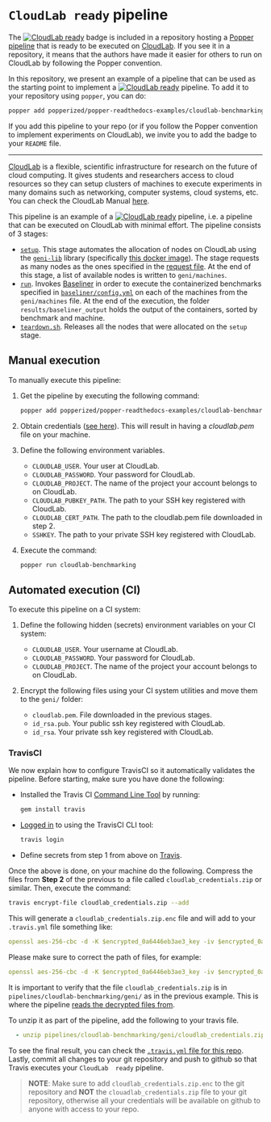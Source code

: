 # `CloudLab ready` pipeline


The [![`CloudLab 
ready`](https://img.shields.io/badge/CloudLab-ready-blue.svg)](https://github.com/popperized/popper-readthedocs-examples/tree/master/pipelines/cloudlab-benchmarking)
 badge is included in a repository hosting a [Popper pipeline](https://github.com/systemslab/popper) that is ready to 
 be executed on [CloudLab](https://www.cloudlab.us/). If you see it in a repository, it means that the authors have made it easier for others to run on CloudLab by following the Popper convention.
 
 In this repository, we present an example of a pipeline that can be used 
 as the starting point to implement a [![`CloudLab 
ready`](https://img.shields.io/badge/CloudLab-ready-blue.svg)](https://github.com/popperized/popper-readthedocs-examples/tree/master/pipelines/cloudlab-benchmarking) pipeline. To add it to your repository using `popper`, you can do:

```bash
popper add popperized/popper-readthedocs-examples/cloudlab-benchmarking
```

If you add this pipeline to your repo (or if you follow the Popper convention to implement experiments on CloudLab), we invite you to add the badge to your `README` file.

--------------

[CloudLab](https://www.cloudlab.us/) is a flexible, scientific 
infrastructure for research on the future of cloud computing. It gives 
students and researchers access to cloud resources so they can setup 
clusters of machines to execute experiments in many domains such as 
networking, computer systems, cloud systems, etc. You can check the 
CloudLab Manual [here](http://docs.cloudlab.us).

This pipeline is an example of a [![`CloudLab 
ready`](https://img.shields.io/badge/CloudLab-ready-blue.svg)](https://github.com/popperized/popper-readthedocs-examples/tree/master/pipelines/cloudlab-benchmarking) 
pipeline, i.e. a pipeline that can be executed on CloudLab with 
minimal effort. The pipeline consists of 3 stages:

  * [`setup`](./setup.sh). This stage automates the allocation of 
    nodes on CloudLab using the 
    [`geni-lib`](https://bitbucket.org/barnstorm/geni-lib) library 
    (specifically [this docker 
    image](https://github.com/ivotron/docker-geni-lib)). The stage 
    requests as many nodes as the ones specified in the [request 
    file](./geni/request.py#L24). At the end of this stage, a list of 
    available nodes is written to `geni/machines`.
  * [`run`](./run.sh). Invokes 
    [Baseliner](https://github.com/ivotron/baseliner) in order to 
    execute the containerized benchmarks specified in 
    [`baseliner/config.yml`](./baseliner/config.yml) on each of the 
    machines from the `geni/machines` file. At the end of the 
    execution, the folder `results/baseliner_output` holds the output 
    of the containers, sorted by benchmark and machine.
  * [`teardown.sh`](./teardown.sh). Releases all the nodes that were 
    allocated on the `setup` stage.

## Manual execution

To manually execute this pipeline:

 1) Get the pipeline by executing the following command:

    ```bash
    popper add popperized/popper-readthedocs-examples/cloudlab-benchmarking
    ```

 2) Obtain credentials ([see 
    here](http://docs.cloudlab.us/geni-lib/intro/creds/cloudlab.html)). 
    This will result in having a *cloudlab.pem* file on your machine.

 3) Define the following environment variables.

    * `CLOUDLAB_USER`. Your user at CloudLab.
    * `CLOUDLAB_PASSWORD`. Your password for CloudLab.
    * `CLOUDLAB_PROJECT`. The name of the project your account belongs to on CloudLab.
    * `CLOUDLAB_PUBKEY_PATH`. The path to your SSH key registered with CloudLab.
    * `CLOUDLAB_CERT_PATH`. The path to the cloudlab.pem file 
      downloaded in step 2.
    * `SSHKEY`. The path to your private SSH key registered with CloudLab.

 4) Execute the command:

    ```bash
    popper run cloudlab-benchmarking
    ```

## Automated execution (CI)

To execute this pipeline on a CI system:

 1) Define the following hidden (secrets) environment variables on 
    your CI system:

      * `CLOUDLAB_USER`. Your username at CloudLab.
      * `CLOUDLAB_PASSWORD`. Your password for CloudLab.
      * `CLOUDLAB_PROJECT`. The name of the project your account 
        belongs to on CloudLab.

 2) Encrypt the following files using your CI system utilities and 
    move them to the `geni/` folder:

    * `cloudlab.pem`. File downloaded in the previous stages.
    * `id_rsa.pub`. Your public ssh key registered with CloudLab.
    * `id_rsa`. Your private ssh key registered with CloudLab.

### TravisCI

We now explain how to configure TravisCI so it automatically validates 
the pipeline. Before starting, make sure you have done the following:

  * Installed the Travis CI [Command Line 
    Tool](https://github.com/travis-ci/travis.rb#readme) by running:

    ```bash
    gem install travis
    ```

  * [Logged in](https://github.com/travis-ci/travis.rb#login) to using 
    the TravisCI CLI tool:

    ```bash
    travis login
    ```

  * Define secrets from step 1 from above on 
    [Travis](https://docs.travis-ci.com/user/environment-variables/#Defining-Variables-in-Repository-Settings).

Once the above is done, on your machine do the following. Compress the 
files from **Step 2** of the previous to a file called 
`cloudlab_credentials.zip` or similar. Then, execute the command:

```bash
travis encrypt-file cloudlab_credentials.zip --add
```

This will generate a `cloudlab_credentials.zip.enc` file and will add 
to your `.travis.yml` file something like:

```yaml
openssl aes-256-cbc -d -K $encrypted_0a6446eb3ae3_key -iv $encrypted_0a6446eb3ae3_iv -in cloudlab_credentials.zip.enc -out cloudlab_credentials.zip
```

Please make sure to correct the path of files, for example:

```yaml
openssl aes-256-cbc -d -K $encrypted_0a6446eb3ae3_key -iv $encrypted_0a6446eb3ae3_iv -in /route/to/cloudlab_credentials.zip.enc -out pipelines/cloudlab-benchmarking/geni/cloudlab_credentials.zip
```

It is important to verify that the file `cloudlab_credentials.zip` is 
in `pipelines/cloudlab-benchmarking/geni/` as in the previous example. 
This is where the pipeline [reads the decrypted files from](pipelines/cloudlab-benchmarking/setup.sh).

To unzip it as part of the pipeline, add the following to your travis file.

```yaml
  - unzip pipelines/cloudlab-benchmarking/geni/cloudlab_credentials.zip -d pipelines/cloudlab-benchmarking/geni/
```

To see the final result, you can check the [`.travis.yml` file for 
this repo](.travis.yml). Lastly, commit all changes to your git 
repository and push to github so that Travis executes your `CloudLab 
ready` pipeline.

> **NOTE**: Make sure to add `cloudlab_credentials.zip.enc` to the git 
> repository and **NOT** the `clouadlab_credentials.zip` file to your 
> git repository, otherwise all your credentials will be available on 
> github to anyone with access to your repo.
